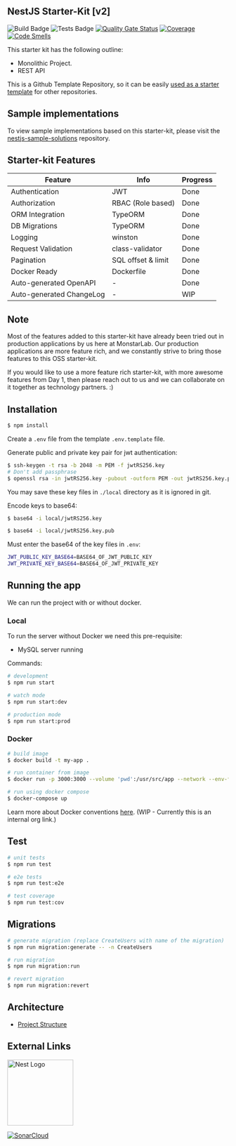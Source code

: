 ## NestJS Starter-Kit [v2]

![Build Badge](https://github.com/monstar-lab-oss/nestjs-starter-rest-api/workflows/build/badge.svg)
![Tests Badge](https://github.com/monstar-lab-oss/nestjs-starter-rest-api/workflows/tests/badge.svg)
[![Quality Gate Status](https://sonarcloud.io/api/project_badges/measure?project=monstar-lab-oss_nestjs-starter-rest-api&metric=alert_status)](https://sonarcloud.io/dashboard?id=monstar-lab-oss_nestjs-starter-rest-api)
[![Coverage](https://sonarcloud.io/api/project_badges/measure?project=monstar-lab-oss_nestjs-starter-rest-api&metric=coverage)](https://sonarcloud.io/dashboard?id=monstar-lab-oss_nestjs-starter-rest-api)
[![Code Smells](https://sonarcloud.io/api/project_badges/measure?project=monstar-lab-oss_nestjs-starter-rest-api&metric=code_smells)](https://sonarcloud.io/dashboard?id=monstar-lab-oss_nestjs-starter-rest-api)

This starter kit has the following outline:

- Monolithic Project.
- REST API

This is a Github Template Repository, so it can be easily [used as a starter template](https://docs.github.com/en/github/creating-cloning-and-archiving-repositories/creating-a-repository-from-a-template) for other repositories.

## Sample implementations

To view sample implementations based on this starter-kit, please visit the [nestjs-sample-solutions](https://github.com/monstar-lab-oss/nestjs-sample-solutions) repository.

## Starter-kit Features

| Feature                  | Info               | Progress |
| ------------------------ | ------------------ | -------- |
| Authentication           | JWT                | Done     |
| Authorization            | RBAC (Role based)  | Done     |
| ORM Integration          | TypeORM            | Done     |
| DB Migrations            | TypeORM            | Done     |
| Logging                  | winston            | Done     |
| Request Validation       | class-validator    | Done     |
| Pagination               | SQL offset & limit | Done     |
| Docker Ready             | Dockerfile         | Done     |
| Auto-generated OpenAPI   | -                  | Done     |
| Auto-generated ChangeLog | -                  | WIP      |

## Note

Most of the features added to this starter-kit have already been tried out in production applications by us here at MonstarLab. Our production applications are more feature rich, and we constantly strive to bring those features to this OSS starter-kit.

If you would like to use a more feature rich starter-kit, with more awesome features from Day 1, then please reach out to us and we can collaborate on it together as technology partners. :)

## Installation

```bash
$ npm install
```

Create a `.env` file from the template `.env.template` file.

Generate public and private key pair for jwt authentication:

```bash
$ ssh-keygen -t rsa -b 2048 -m PEM -f jwtRS256.key
# Don't add passphrase
$ openssl rsa -in jwtRS256.key -pubout -outform PEM -out jwtRS256.key.pub
```

You may save these key files in `./local` directory as it is ignored in git.

Encode keys to base64:

```bash
$ base64 -i local/jwtRS256.key

$ base64 -i local/jwtRS256.key.pub
```

Must enter the base64 of the key files in `.env`:

```bash
JWT_PUBLIC_KEY_BASE64=BASE64_OF_JWT_PUBLIC_KEY
JWT_PRIVATE_KEY_BASE64=BASE64_OF_JWT_PRIVATE_KEY
```

## Running the app

We can run the project with or without docker.

### Local

To run the server without Docker we need this pre-requisite:

- MySQL server running

Commands:

```bash
# development
$ npm run start

# watch mode
$ npm run start:dev

# production mode
$ npm run start:prod
```

### Docker

```bash
# build image
$ docker build -t my-app .

# run container from image
$ docker run -p 3000:3000 --volume 'pwd':/usr/src/app --network --env-file .env my-app

# run using docker compose
$ docker-compose up
```

Learn more about Docker conventions [here](https://github.com/monstar-lab-group/nodejs-backend/blob/master/architecture/docker-ready.md). (WIP - Currently this is an internal org link.)

## Test

```bash
# unit tests
$ npm run test

# e2e tests
$ npm run test:e2e

# test coverage
$ npm run test:cov
```

## Migrations

```bash
# generate migration (replace CreateUsers with name of the migration)
$ npm run migration:generate -- -n CreateUsers

# run migration
$ npm run migration:run

# revert migration
$ npm run migration:revert
```

## Architecture

- [Project Structure](./docs/project-structure.md)

## External Links

<a href="http://nestjs.com/" target="blank"><img src="https://nestjs.com/img/logo.svg" width="150" alt="Nest Logo" /></a>

[![SonarCloud](https://sonarcloud.io/images/project_badges/sonarcloud-white.svg)](https://sonarcloud.io/dashboard?id=monstar-lab-oss_nestjs-starter-rest-api)
